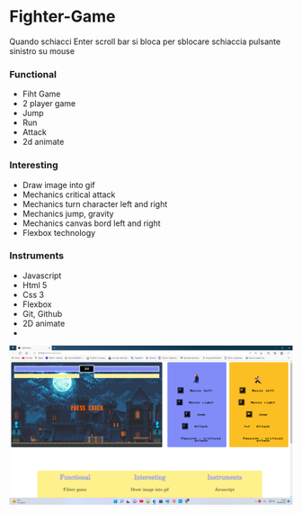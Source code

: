 # Fighter-Game

Quando schiacci Enter scroll bar si bloca per sblocare schiaccia pulsante sinistro su mouse
### Functional
- Fiht Game
- 2 player game 
- Jump  
- Run 
- Attack
- 2d animate 

### Interesting
- Draw image into gif
- Mechanics critical attack
- Mechanics turn character left and right
- Mechanics jump, gravity
- Mechanics canvas bord  left  and right
- Flexbox technology


### Instruments

- Javascript
- Html 5
- Css 3
- Flexbox
- Git, Github
- 2D animate
- 
![alt text](https://github.com/monkeyking123g/Fighter-Game/blob/main/img/fight%20game.png)
